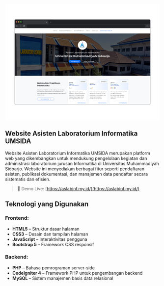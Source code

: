![App Screenshot](https://github.com/zendhiyb/web-aslabinf-frontend/blob/18be67e323b8916efa6141f7b99097ad31c5b42f/img/img%20(3).png)

## Website Asisten Laboratorium Informatika UMSIDA

Website Asisten Laboratorium Informatika UMSIDA merupakan platform web yang dikembangkan untuk mendukung pengelolaan kegiatan dan administrasi laboratorium jurusan Informatika di Universitas Muhammadiyah Sidoarjo. Website ini menyediakan berbagai fitur seperti pendaftaran asisten, publikasi dokumentasi, dan manajemen data pendaftar secara sistematis dan efisien.

> 🔗 Demo Live: [https://aslabinf.my.id/](https://aslabinf.my.id/)

## Teknologi yang Digunakan

### Frontend:
- **HTML5** – Struktur dasar halaman
- **CSS3** – Desain dan tampilan halaman
- **JavaScript** – Interaktivitas pengguna
- **Bootstrap 5** – Framework CSS responsif

### Backend:
- **PHP** – Bahasa pemrograman server-side
- **CodeIgniter 4** – Framework PHP untuk pengembangan backend
- **MySQL** – Sistem manajemen basis data relasional
